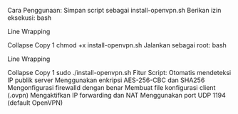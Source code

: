 Cara Penggunaan:
Simpan script sebagai install-openvpn.sh
Berikan izin eksekusi:
bash

Line Wrapping

Collapse
Copy
1
chmod +x install-openvpn.sh
Jalankan sebagai root:
bash

Line Wrapping

Collapse
Copy
1
sudo ./install-openvpn.sh
Fitur Script:
Otomatis mendeteksi IP publik server
Menggunakan enkripsi AES-256-CBC dan SHA256
Mengonfigurasi firewalld dengan benar
Membuat file konfigurasi client (.ovpn)
Mengaktifkan IP forwarding dan NAT
Menggunakan port UDP 1194 (default OpenVPN)
